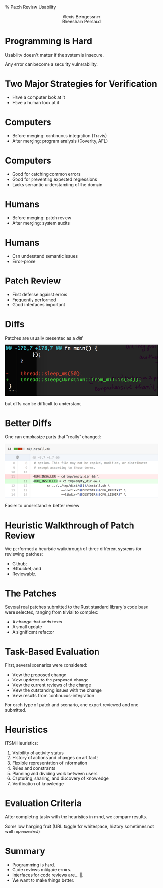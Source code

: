 % Patch Review Usability

<center>Alexis Beingessner</center>
<center>Bheesham Persaud</center>


# Programming is Hard

Usability doesn't matter if the system is insecure.

Any error can become a security vulnerability.


# Two Major Strategies for Verification

* Have a computer look at it
* Have a human look at it


# Computers

* Before merging: continuous integration (Travis)
* After merging: program analysis (Coverity, AFL)


# Computers

* Good for catching common errors
* Good for preventing expected regressions
* Lacks semantic understanding of the domain


# Humans

* Before merging: patch review
* After merging: system audits


# Humans

* Can understand semantic issues
* Error-prone


# Patch Review

* First defense against errors
* Frequently performed
* Good interfaces important


# Diffs

Patches are usually presented as a *diff*

![diff.png](diff.png)

but diffs can be difficult to understand


# Better Diffs

One can emphasize parts that "really" changed:

![github-diff.png](github-diff.png)

Easier to understand => better review


# Heuristic Walkthrough of Patch Review

We performed a heuristic walkthrough of three different systems
for reviewing patches:

* Github;
* Bitbucket; and
* Reviewable.


# The Patches

Several real patches submitted to the Rust standard library's code base were selected, ranging from trivial to complex:

* A change that adds tests
* A small update
* A significant refactor


# Task-Based Evaluation

First, several scenarios were considered:

* View the proposed change
* View updates to the proposed change
* View the current reviews of the change
* View the outstanding issues with the change
* View results from continuous-integration

For each type of patch and scenario, one expert reviewed and one submitted.


# Heuristics

ITSM Heuristics:

1. Visibility of activity status
1. History of actions and changes on artifacts
1. Flexible representation of information
1. Rules and constraints
1. Planning and dividing work between users
1. Capturing, sharing, and discovery of knowledge
1. Verification of knowledge


# Evaluation Criteria

After completing tasks with the heuristics in mind, we compare results.


Some low hanging fruit (URL toggle for whitespace, history sometimes not well
represented)

# Summary

* Programming is hard.
* Code reviews mitigate errors.
* Interfaces for code reviews are... &#128169;.
* We want to make things better.

